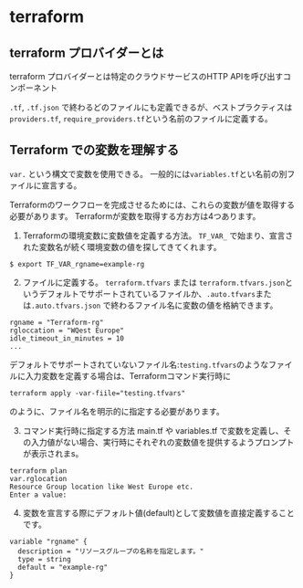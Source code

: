 # terraform

## terraform プロバイダーとは
terraform プロバイダーとは特定のクラウドサービスのHTTP APIを呼び出すコンポーネント

`.tf`, `.tf.json` で終わるどのファイルにも定義できるが、ベストプラクティスは`providers.tf`, `require_providers.tf`という名前のファイルに定義する。

## Terraform での変数を理解する
`var.` という構文で変数を使用できる。 
一般的には`variables.tf`とい名前の別ファイルに宣言する。

Terraformのワークフローを完成させるためには、これらの変数が値を取得する必要があります。
Terraformが変数を取得する方お方は4つあります。

1. Terraformの環境変数に変数値を定義する方法。
`TF_VAR_` で始まり、宣言された変数名が続く環境変数の値を探してきてくれます。
```
$ export TF_VAR_rgname=example-rg
```
2. ファイルに定義する。
`terraform.tfvars` または `terraform.tfvars.json`というデフォルトでサポートされているファイルか、`.auto.tfvars`または`.auto.tfvars.json` で終わるファイル名に変数の値を格納できます。

```.tf: terraform.tfvars
rgname = "Terraform-rg"
rgloccation = "WQest Europe"
idle_timeout_in_minutes = 10
...
```

デフォルトでサポートされていないファイル名:`testing.tfvars`のようなファイルに入力変数を定義する場合は、Terraformコマンド実行時に 
```
terraform apply -var-fiile="testing.tfvars"
```
のように、ファイル名を明示的に指定する必要があります。

3. コマンド実行時に指定する方法
main.tf や variables.tf で変数を定義し、その入力値がない場合、実行時にそれぞれの変数値を提供するようプロンプトが表示されまs。
```
terraform plan
var.rglocation
Resource Group location like West Europe etc.
Enter a value:
```

4.  変数を宣言する際にデフォルト値(default)として変数値を直接定義することです。
```
variable "rgname" {
  description = "リソースグループの名称を指定します。"
  type = string
  default = "example-rg"
}

